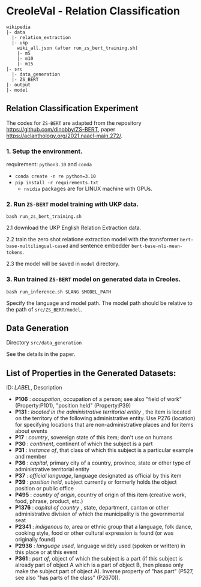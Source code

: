 # CreoleVal - Relation Classification

```
wikipedia
|- data
  |- relation_extraction
  |- ukp
    wiki_all.json (after run_zs_bert_training.sh)
    |- m5
    |- m10
    |- m15
|- src
  |- data_generation
  |- ZS_BERT
|- output
|- model
```


## Relation Classification Experiment

The codes for `ZS-BERT` are adapted from the repository https://github.com/dinobby/ZS-BERT, paper https://aclanthology.org/2021.naacl-main.272/.


### 1. Setup the environment.
requirement: `python3.10` and `conda`
- `conda create -n re python=3.10`
- `pip install -r requirements.txt` 
  - `nvidia` packages are for LINUX machine with GPUs.
  

### 2. Run `ZS-BERT` model training with UKP data.
`bash run_zs_bert_training.sh`


2.1 download the UKP English Relation Extraction data.

2.2 train the zero shot relatione extraction model 
with the transformer  `bert-base-multilingual-cased` and 
sentence embedder `bert-base-nli-mean-tokens`.

2.3 the model will be saved in `model` directory.

### 3. Run trained `ZS-BERT` model on generated data in Creoles.
`bash run_inference.sh $LANG $MODEL_PATH`

Specify the language and model path. The model path should be relative to the path of `src/ZS_BERT/model`.



## Data Generation
Directory `src/data_generation`

See the details in the paper. 

[//]: # ()
[//]: # (## Preprocessing )

[//]: # ()
[//]: # (1. read wikidumps, preprocessing text by removing HTML tags, annotate the items where there is a wikipedia link or by OpenTapioca)

[//]: # (`WikiReader.py`)

[//]: # (- Input: Wikidumps)

[//]: # (- Output: `data/processed_wikidumps/`)

[//]: # ()
[//]: # (2. processing the preprocessed wikidumps and prepare for Relation Extraction.)

[//]: # (- `processing_re.py`)

[//]: # (- input: `data/processed_wikidumps/`)

[//]: # (- output: `data/ent_extraction`)

[//]: # (  - json files, including tokens and the locations of the entities.)

[//]: # ()
[//]: # (## Clustering and Data Selection)

[//]: # ()
[//]: # (1. processing the preprocessed wikidumps)

[//]: # (`clustering_kmeans.py`)

[//]: # (- `load_json_data`)

[//]: # (- `save_dfs`)

[//]: # (- output: `data/clustering/dfs`)

[//]: # ()
[//]: # (2. Fuzzywuzzy, Affinity Propagation, LCS suffix tree.)

[//]: # (=> clustering the potential similar sentences together. )

[//]: # ()
[//]: # (- input: `data/clustering/dfs` )

[//]: # (- output: `data/affinityPropagation/results/`)

[//]: # (  - split by 500)

[//]: # (  - affinity clustering, the longest common sequence.)

[//]: # ()
[//]: # ()
[//]: # (## Post-processing results)

[//]: # ()
[//]: # (script `src/Relation Extraction/strech_data.py`)

[//]: # (- `get_properties_for_each_lang`)

[//]: # (  - inputfile `data/triples-wd/#LANG.csv`)

[//]: # (  - outputfile: `data/properties` the properties for each language for the datasets)

[//]: # (- `stretching_triples`)

[//]: # (  - get the triples from `data/triples-wd/#LANG.csv` into json files `data/triples-wd/#LANG.json`)

[//]: # (  )
[//]: # (- `post_processing`)

[//]: # (  -processing the ZS_BERT results with the wikidata_ids)

[//]: # (  - input: `ZS_BERT/output` and `data/processed_wikidumps/#_anno.csv`)

[//]: # (  - output: `data/post-processed/partial`)

[//]: # ()
[//]: # (## Check triples)

[//]: # (`python src/data_generation/check_triples.py xxx`)

[//]: # (- input files from `data/relation_extraction/properties`)

[//]: # (- check if the triples exist in wikidata.)



## List of Properties in the Generated Datasets:
ID: _LABEL_, Description
* __P106__ : _occupation_, occupation of a person; see also "field of work" (Property:P101), "position held" (Property:P39)	
* __P131__ : _located in the administrative territorial entity_ , the item is located on the territory of the following administrative entity. Use P276 (location) for specifying locations that are non-administrative places and for items about events	
* __P17__ : _country_,	sovereign state of this item; don't use on humans
* __P30__ : _continent_, continent of which the subject is a part
* __P31__ : _instance of_,	that class of which this subject is a particular example and member
* __P36__ : _capital_,	primary city of a country, province, state or other type of administrative territorial entity
* __P37__ : _official language_, language designated as official by this item
* __P39__ : _position held_, subject currently or formerly holds the object position or public office
* __P495__ : _country of origin_, 	country of origin of this item (creative work, food, phrase, product, etc.)
* __P1376__ : _capital of country_ , state, department, canton or other administrative division of which the municipality is the governmental seat
* __P2341__ : _indigenous to_,	area or ethnic group that a language, folk dance, cooking style, food or other cultural expression is found (or was originally found)
* __P2936__ : _language used_,	language widely used (spoken or written) in this place or at this event
* __P361__ : _part of_,	object of which the subject is a part (if this subject is already part of object A which is a part of object B, then please only make the subject part of object A). Inverse property of "has part" (P527, see also "has parts of the class" (P2670)).



[//]: # ()
[//]: # (- selected `data/relation_extraction/selected`)

[//]: # (- #1.output files from zs-bert `data/relation_extraction/zs-output`)

[//]: # ()
[//]: # (- use the selected json files to run inference again. )

[//]: # (` python inference.py ../../data/relation_extraction/selected/tpi.json ../../data/relation_extraction/selected/properties/tpi.json ../output/01`)

[//]: # ()


